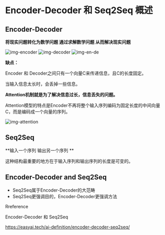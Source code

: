 # Encoder-Decoder 和 Seq2Seq 概述

## Encoder-Decoder

**将现实问题转化为数学问题 通过求解数学问题 从而解决现实问题**

![img-encoder](https://easy-ai.oss-cn-shanghai.aliyuncs.com/2019-10-28-encoder.png)
![img-decoder](https://easy-ai.oss-cn-shanghai.aliyuncs.com/2019-10-28-decoder.png)
![img-en-de](https://easy-ai.oss-cn-shanghai.aliyuncs.com/2019-10-28-Encoder-Decoder.png)

**缺点：**

Encoder 和 Decoder之间只有一个向量C来传递信息，且C的长度固定。

当输入信息太长时，会丢掉一些信息。

**Attention机制就是为了解决信息过长，信息丢失的问题。**

Attention模型的特点是Encoder不再将整个输入序列编码为固定长度的中间向量C，而是编码成一个向量的序列。

![img-attention](https://easy-ai.oss-cn-shanghai.aliyuncs.com/2019-10-28-attention.png)



## Seq2Seq

**输入一个序列 输出另一个序列 **

这种结构最重要的地方在于输入序列和输出序列的长度是可变的。



## Encoder-Decoder and Seq2Seq

- Seq2Seq属于Encoder-Decoder的大范畴
- Seq2Seq更强调目的，Encoder-Decoder更强调方法




Rreference

Encoder-Decoder 和 Seq2Seq

https://easyai.tech/ai-definition/encoder-decoder-seq2seq/